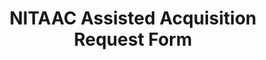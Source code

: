---
highlight: "false" 
title: "NITAAC Assisted Acquisition Request Form
"
description: "Use this form to request NITAAC Assisted Acquisition support."
url-link: "https://nitaac.nih.gov/resources/tools-and-templates/assisted-acquisition-request-form"
type: "HTML"
gov-only: "false"
is-external: "true"
publication-date: "April 01, 2023"
reading-time: "5"
resource-type: "Tool"
filter: "contract-solutions"
audience: "contracts-acquisitions"
branded-offerings: "acquisition-policy-it-category"
---
